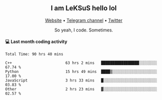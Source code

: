<h2 align="center">I am LeKSuS hello lol</h2>
<div align="center">
  <a href="https://leksus.net">Website</a> •
  <a href="https://t.me/leksus_was_here">Telegram channel</a> •
  <a href="https://twitter.com/___LeKSuS___">Twitter</a>
</div>
<p align="center">So yeah, I code. Sometimes.</p>

#### :computer: Last month coding activity
<!--START_SECTION:waka-->

```text
Total Time: 90 hrs 40 mins

C++                        63 hrs 2 mins   █████████████████░░░░░░░░   67.74 %
Python                     15 hrs 49 mins  ████▒░░░░░░░░░░░░░░░░░░░░   17.00 %
JavaScript                 3 hrs 33 mins   █░░░░░░░░░░░░░░░░░░░░░░░░   03.83 %
Other                      2 hrs 23 mins   ▓░░░░░░░░░░░░░░░░░░░░░░░░   02.57 %
```

<!--END_SECTION:waka-->

<!-- flag{4_l0t_0f_1nter35t1ng_th1ng5_4r3_1n_publ1c_d0m41n} -->
